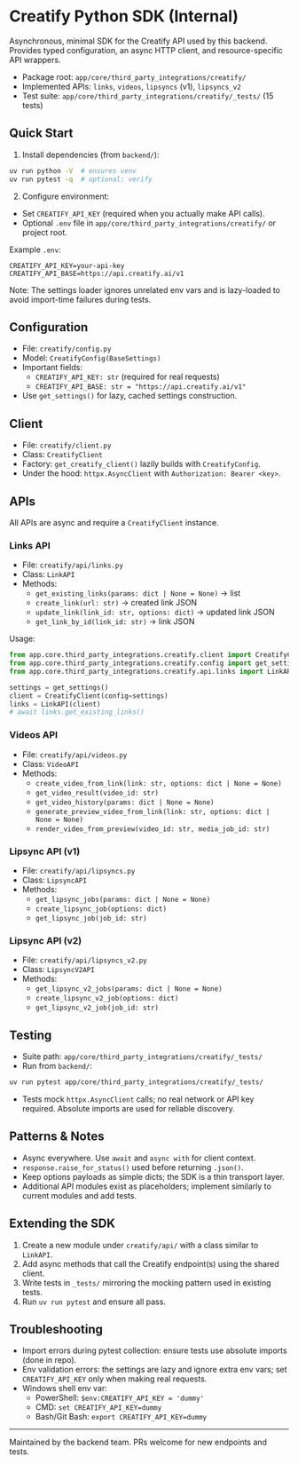 # Creatify Python SDK (Internal)

Asynchronous, minimal SDK for the Creatify API used by this backend. Provides typed configuration, an async HTTP client, and resource-specific API wrappers.

- Package root: `app/core/third_party_integrations/creatify/`
- Implemented APIs: `links`, `videos`, `lipsyncs` (v1), `lipsyncs_v2`
- Test suite: `app/core/third_party_integrations/creatify/_tests/` (15 tests)

## Quick Start

1) Install dependencies (from `backend/`):
```bash
uv run python -V  # ensures venv
uv run pytest -q  # optional: verify
```

2) Configure environment:
- Set `CREATIFY_API_KEY` (required when you actually make API calls).
- Optional `.env` file in `app/core/third_party_integrations/creatify/` or project root.

Example `.env`:
```
CREATIFY_API_KEY=your-api-key
CREATIFY_API_BASE=https://api.creatify.ai/v1
```

Note: The settings loader ignores unrelated env vars and is lazy-loaded to avoid import-time failures during tests.

## Configuration
- File: `creatify/config.py`
- Model: `CreatifyConfig(BaseSettings)`
- Important fields:
  - `CREATIFY_API_KEY: str` (required for real requests)
  - `CREATIFY_API_BASE: str = "https://api.creatify.ai/v1"`
- Use `get_settings()` for lazy, cached settings construction.

## Client
- File: `creatify/client.py`
- Class: `CreatifyClient`
- Factory: `get_creatify_client()` lazily builds with `CreatifyConfig`.
- Under the hood: `httpx.AsyncClient` with `Authorization: Bearer <key>`.

## APIs
All APIs are async and require a `CreatifyClient` instance.

### Links API
- File: `creatify/api/links.py`
- Class: `LinkAPI`
- Methods:
  - `get_existing_links(params: dict | None = None)` → list
  - `create_link(url: str)` → created link JSON
  - `update_link(link_id: str, options: dict)` → updated link JSON
  - `get_link_by_id(link_id: str)` → link JSON

Usage:
```python
from app.core.third_party_integrations.creatify.client import CreatifyClient
from app.core.third_party_integrations.creatify.config import get_settings
from app.core.third_party_integrations.creatify.api.links import LinkAPI

settings = get_settings()
client = CreatifyClient(config=settings)
links = LinkAPI(client)
# await links.get_existing_links()
```

### Videos API
- File: `creatify/api/videos.py`
- Class: `VideoAPI`
- Methods:
  - `create_video_from_link(link: str, options: dict | None = None)`
  - `get_video_result(video_id: str)`
  - `get_video_history(params: dict | None = None)`
  - `generate_preview_video_from_link(link: str, options: dict | None = None)`
  - `render_video_from_preview(video_id: str, media_job_id: str)`

### Lipsync API (v1)
- File: `creatify/api/lipsyncs.py`
- Class: `LipsyncAPI`
- Methods:
  - `get_lipsync_jobs(params: dict | None = None)`
  - `create_lipsync_job(options: dict)`
  - `get_lipsync_job(job_id: str)`

### Lipsync API (v2)
- File: `creatify/api/lipsyncs_v2.py`
- Class: `LipsyncV2API`
- Methods:
  - `get_lipsync_v2_jobs(params: dict | None = None)`
  - `create_lipsync_v2_job(options: dict)`
  - `get_lipsync_v2_job(job_id: str)`

## Testing
- Suite path: `app/core/third_party_integrations/creatify/_tests/`
- Run from `backend/`:
```bash
uv run pytest app/core/third_party_integrations/creatify/_tests/
```
- Tests mock `httpx.AsyncClient` calls; no real network or API key required. Absolute imports are used for reliable discovery.

## Patterns & Notes
- Async everywhere. Use `await` and `async with` for client context.
- `response.raise_for_status()` used before returning `.json()`.
- Keep options payloads as simple dicts; the SDK is a thin transport layer.
- Additional API modules exist as placeholders; implement similarly to current modules and add tests.

## Extending the SDK
1) Create a new module under `creatify/api/` with a class similar to `LinkAPI`.
2) Add async methods that call the Creatify endpoint(s) using the shared client.
3) Write tests in `_tests/` mirroring the mocking pattern used in existing tests.
4) Run `uv run pytest` and ensure all pass.

## Troubleshooting
- Import errors during pytest collection: ensure tests use absolute imports (done in repo).
- Env validation errors: the settings are lazy and ignore extra env vars; set `CREATIFY_API_KEY` only when making real requests.
- Windows shell env var:
  - PowerShell: `$env:CREATIFY_API_KEY = 'dummy'`
  - CMD: `set CREATIFY_API_KEY=dummy`
  - Bash/Git Bash: `export CREATIFY_API_KEY=dummy`

---
Maintained by the backend team. PRs welcome for new endpoints and tests.

